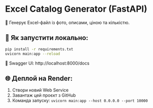# Excel Catalog Generator (FastAPI)

🧾 Генерує Excel-файл із фото, описами, ціною та кількістю.

## 🚀 Як запустити локально:
```bash
pip install -r requirements.txt
uvicorn main:app --reload
```

🔗 Swagger UI: http://localhost:8000/docs

## 🌐 Деплой на Render:
1. Створи новий Web Service
2. Завантаж цей проєкт з GitHub
3. Команда запуску: `uvicorn main:app --host 0.0.0.0 --port 10000`
